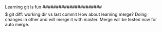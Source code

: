 Learning git is fun
######################
$$$$$$$$$$$$$$$$$$$$$$$$$$$$$$$$$
git diff: working dir vs last commit
How about learning merge?
Doing changes in other and will merge it with master.
Merge will be tested now for auto merge.
